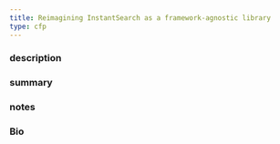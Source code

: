```yaml
---
title: Reimagining InstantSearch as a framework-agnostic library
type: cfp
---
```


### description


### summary

### notes

### Bio
